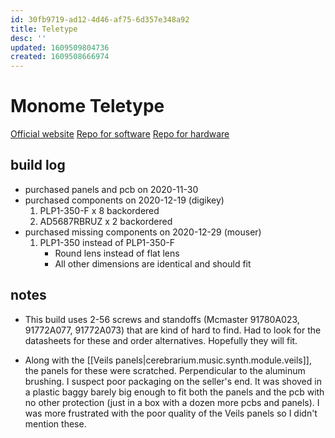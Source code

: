 ```yaml
---
id: 30fb9719-ad12-4d46-af75-6d357e348a92
title: Teletype
desc: ''
updated: 1609509804736
created: 1609508666974
---
```

# Monome Teletype

[Official website](https://monome.org/docs/teletype/)
[Repo for software](https://github.com/monome/teletype)
[Repo for hardware](https://github.com/monome/teletype-hardware)

## build log

- purchased panels and pcb on 2020-11-30
- purchased components on 2020-12-19 (digikey)
  1. PLP1-350-F x 8 backordered
  2. AD5687RBRUZ‎ x 2 backordered
- purchased missing components on 2020-12-29 (mouser)
  1. PLP1-350 instead of PLP1-350-F
     - Round lens instead of flat lens
     - All other dimensions are identical and should fit

## notes

- This build uses 2-56 screws and standoffs (Mcmaster 91780A023, 91772A077, 91772A073) that are kind of hard to find. Had to look for the datasheets for these and order alternatives. Hopefully they will fit.

- Along with the [[Veils panels|cerebrarium.music.synth.module.veils]], the panels for these were scratched. Perpendicular to the aluminum brushing. I suspect poor packaging on the seller's end. It was shoved in a plastic baggy barely big enough to fit both the panels and the pcb with no other protection (just in a box with a dozen more pcbs and panels). I was more frustrated with the poor quality of the Veils panels so I didn't mention these. 

